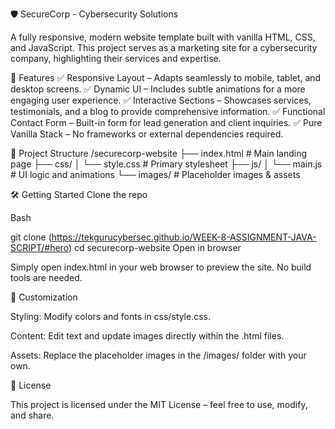 🛡️ SecureCorp - Cybersecurity Solutions

A fully responsive, modern website template built with vanilla HTML, CSS, and JavaScript. This project serves as a marketing site for a cybersecurity company, highlighting their services and expertise.

📂 Features
✅ Responsive Layout – Adapts seamlessly to mobile, tablet, and desktop screens.
✅ Dynamic UI – Includes subtle animations for a more engaging user experience.
✅ Interactive Sections – Showcases services, testimonials, and a blog to provide comprehensive information.
✅ Functional Contact Form – Built-in form for lead generation and client inquiries.
✅ Pure Vanilla Stack – No frameworks or external dependencies required.


📁 Project Structure
/securecorp-website
  ├── index.html        # Main landing page
  ├── css/
  │     └── style.css   # Primary stylesheet
  ├── js/
  │     └── main.js     # UI logic and animations
  └── images/           # Placeholder images & assets

  
🛠️ Getting Started
Clone the repo

Bash

git clone (https://tekgurucybersec.github.io/WEEK-8-ASSIGNMENT-JAVA-SCRIPT/#hero)
cd securecorp-website
Open in browser

Simply open index.html in your web browser to preview the site. No build tools are needed.

🎨 Customization

Styling: Modify colors and fonts in css/style.css.

Content: Edit text and update images directly within the .html files.

Assets: Replace the placeholder images in the /images/ folder with your own.

📜 License

This project is licensed under the MIT License – feel free to use, modify, and share.
